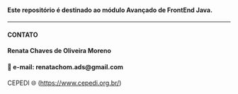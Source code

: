 

#### Este repositório é destinado ao módulo Avançado de FrontEnd Java.


<hr>
<h4>CONTATO</h4>

<h4> Renata Chaves de Oliveira Moreno</h4>
<h4>📧 e-mail: renatachom.ads@gmail.com</h4>

CEPEDI 🌐 (https://www.cepedi.org.br/)

